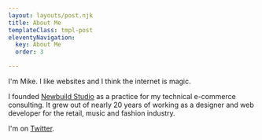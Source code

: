 ```yaml
---
layout: layouts/post.njk
title: About Me
templateClass: tmpl-post
eleventyNavigation:
  key: About Me
  order: 3

---
```

I'm Mike. I like websites and I think the internet is magic. 

I founded [Newbuild Studio](https://newbuild.studio/) as a practice for my technical e-commerce consulting. It grew out of nearly 20 years of working as a designer and web developer for the retail, music and fashion industry.

I'm on [Twitter](https://twitter.com/mrmikefallows).